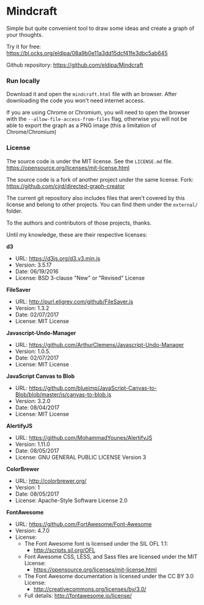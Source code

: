 Mindcraft
=========

Simple but quite convenient tool to draw some ideas and create a graph of your thoughts.

Try it for free: https://bl.ocks.org/eldipa/08a9b0e11a3dd15dcf41fe3dbc5ab645

Github repository: https://github.com/eldipa/Mindcraft

### Run locally

Download it and open the `mindcraft.html` file with an browser. After downloading the code you won't need internet access.

If you are using Chrome or Chromium, you will need to open the browser with the `--allow-file-access-from-files` flag, otherwise you will not be able to export the graph as a PNG image (this a limitation of Chrome/Chromium)

### License

The source code is under the MIT license. See the `LICENSE.md` file. https://opensource.org/licenses/mit-license.html

The source code is a fork of another project under the same license. 
Fork: https://github.com/cjrd/directed-graph-creator

The current git repository also includes files that aren't covered by this license and belong to other projects.
You can find them under the `external/` folder.

To the authors and contributors of those projects, thanks.

Until my knowledge, these are their respective licenses:


**d3**
 - URL: https://d3js.org/d3.v3.min.js
 - Version: 3.5.17
 - Date: 06/19/2016
 - License: BSD 3-clause "New" or "Revised" License

**FileSaver**
 - URL: http://purl.eligrey.com/github/FileSaver.js
 - Version: 1.3.2
 - Date: 02/07/2017
 - License: MIT License

**Javascript-Undo-Manager**
 - URL: https://github.com/ArthurClemens/Javascript-Undo-Manager
 - Version: 1.0.5.
 - Date: 02/07/2017
 - License: MIT License

**JavaScript Canvas to Blob**
 - URL: https://github.com/blueimp/JavaScript-Canvas-to-Blob/blob/master/js/canvas-to-blob.js
 - Version: 3.2.0
 - Date: 08/04/2017
 - License: MIT License

**AlertifyJS**
 - URL: https://github.com/MohammadYounes/AlertifyJS
 - Version: 1.11.0
 - Date: 08/05/2017
 - License: GNU GENERAL PUBLIC LICENSE Version 3

**ColorBrewer**
 - URL: http://colorbrewer.org/
 - Version: 1
 - Date: 08/05/2017
 - License: Apache-Style Software License 2.0

**FontAwesome**
 - URL: https://github.com/FortAwesome/Font-Awesome
 - Version: 4.7.0
 - License: 
    - The Font Awesome font is licensed under the SIL OFL 1.1:
        - http://scripts.sil.org/OFL
    - Font Awesome CSS, LESS, and Sass files are licensed under the MIT License:
        - https://opensource.org/licenses/mit-license.html
    - The Font Awesome documentation is licensed under the CC BY 3.0 License:
        - http://creativecommons.org/licenses/by/3.0/
    - Full details: http://fontawesome.io/license/

